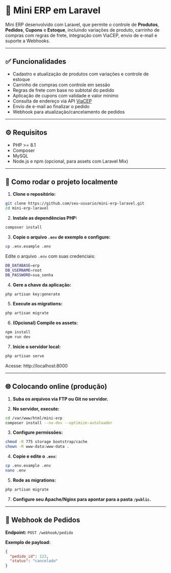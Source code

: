 # 🧾 Mini ERP em Laravel

Mini ERP desenvolvido com Laravel, que permite o controle de **Produtos**, **Pedidos**, **Cupons** e **Estoque**, incluindo variações de produto, carrinho de compras com regras de frete, integração com ViaCEP, envio de e-mail e suporte a Webhooks.

---

## ✅ Funcionalidades

- Cadastro e atualização de produtos com variações e controle de estoque
- Carrinho de compras com controle em sessão
- Regras de frete com base no subtotal do pedido
- Aplicação de cupons com validade e valor mínimo
- Consulta de endereço via API [ViaCEP](https://viacep.com.br/)
- Envio de e-mail ao finalizar o pedido
- Webhook para atualização/cancelamento de pedidos

---

## ⚙️ Requisitos

- PHP >= 8.1
- Composer
- MySQL
- Node.js e npm (opcional, para assets com Laravel Mix)

---

## 🚀 Como rodar o projeto localmente

1. **Clone o repositório:**
```bash
git clone https://github.com/seu-usuario/mini-erp-laravel.git  
cd mini-erp-laravel
```

2. **Instale as dependências PHP:**
```bash
composer install
```

3. **Copie o arquivo `.env` de exemplo e configure:**
```bash
cp .env.example .env
```
Edite o arquivo `.env` com suas credenciais:
```bash
DB_DATABASE=erp  
DB_USERNAME=root  
DB_PASSWORD=sua_senha
```

4. **Gere a chave da aplicação:**
```bash
php artisan key:generate
```

5. **Execute as migrations:**
```bash
php artisan migrate
```

6. **(Opcional) Compile os assets:**
```bash
npm install  
npm run dev
```

7. **Inicie o servidor local:**
```bash
php artisan serve
```

   Acesse: http://localhost:8000

---

## 🌐 Colocando online (produção)

1. **Suba os arquivos via FTP ou Git no servidor.**

2. **No servidor, execute:**
```bash
cd /var/www/html/mini-erp  
composer install --no-dev --optimize-autoloader
```

3. **Configure permissões:**
```bash
chmod -R 775 storage bootstrap/cache  
chown -R www-data:www-data .
```

4. **Copie e edite o `.env`:**
```bash
cp .env.example .env  
nano .env
```

5. **Rode as migrations:**
```bash
php artisan migrate
```

7. **Configure seu Apache/Nginx para apontar para a pasta `/public`.**

---

## 🔗 Webhook de Pedidos

**Endpoint:** `POST /webhook/pedido`

**Exemplo de payload:**

```json
{
  "pedido_id": 123,
  "status": "cancelado"
}
```